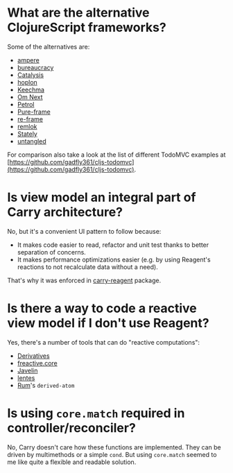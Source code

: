 # What are the alternative ClojureScript frameworks?

Some of the alternatives are:

- [ampere](https://github.com/condense/ampere)
- [bureaucracy](https://github.com/samroberton/bureaucracy)
- [Catalysis](https://github.com/metasoarous/catalysis)
- [hoplon](https://github.com/hoplon)
- [Keechma](https://github.com/keechma/keechma)
- [Om Next](https://github.com/omcljs/om/wiki/Quick-Start-(om.next))
- [Petrol](https://github.com/krisajenkins/petrol)
- [Pure-frame](https://github.com/binaryage/pure-frame)
- [re-frame](https://github.com/Day8/re-frame)
- [remlok](https://github.com/gumvic/remlok)
- [Stately](https://github.com/nodename/stately)
- [untangled](https://github.com/untangled-web)

For comparison also take a look at the list of different TodoMVC examples at 
[https://github.com/gadfly361/cljs-todomvc](https://github.com/gadfly361/cljs-todomvc).

# Is view model an integral part of Carry architecture?
No, but it's a convenient UI pattern to follow because:

- It makes code easier to read, refactor and unit test thanks to better separation of concerns. 
- It makes performance optimizations easier (e.g. by using Reagent's reactions to not recalculate data without a need).

That's why it was enforced in [carry-reagent](https://github.com/metametadata/carry/tree/master/contrib/reagent/) package.

# Is there a way to code a reactive view model if I don't use Reagent?
Yes, there's a number of tools that can do "reactive computations":

- [Derivatives](https://github.com/martinklepsch/derivatives)
- [freactive.core](https://github.com/aaronc/freactive.core)
- [Javelin](https://github.com/hoplon/javelin)
- [lentes](https://github.com/funcool/lentes)
- [Rum](https://github.com/tonsky/rum)'s `derived-atom`

# Is using `core.match` required in controller/reconciler?
No, Carry doesn't care how these functions are implemented. They can be driven by multimethods or a simple `cond`.
But using `core.match` seemed to me like quite a flexible and readable solution. 